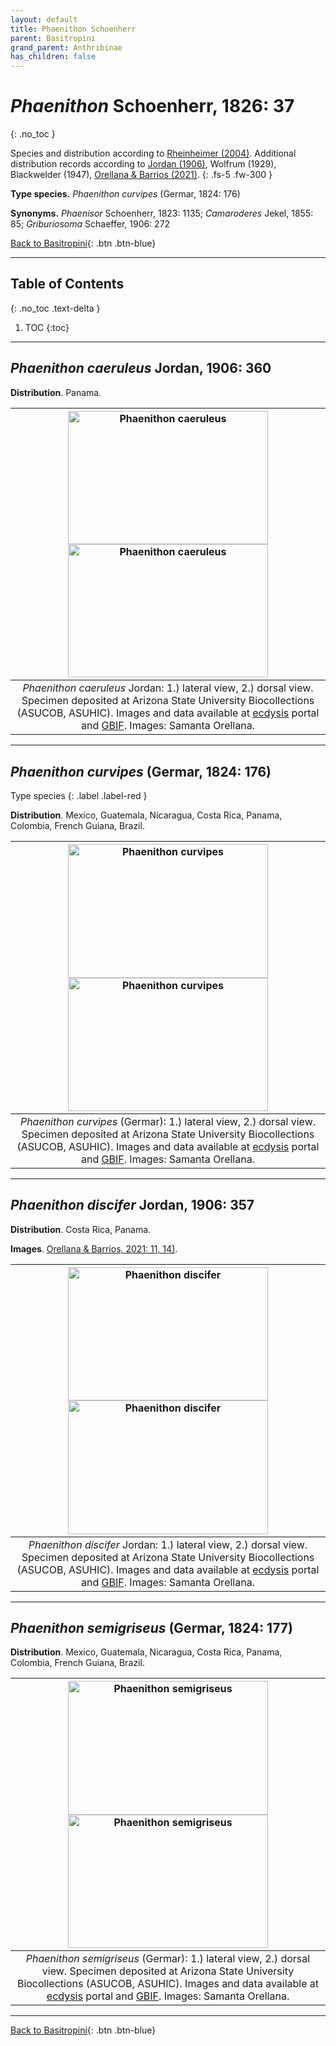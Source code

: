 ```yaml
---
layout: default
title: Phaenithon Schoenherr
parent: Basitropini
grand_parent: Anthribinae
has_children: false
---
```



# _Phaenithon_ Schoenherr, 1826: 37
{: .no_toc }

Species and distribution according to [Rheinheimer (2004)](https://www.zobodat.at/pdf/Mitt-Ent-Ver-Stuttgart_39_2004_0001-0244.pdf). Additional distribution records according to [Jordan (1906)](https://www.biodiversitylibrary.org/item/14611#page/363/mode/1up), Wolfrum (1929), Blackwelder (1947), [Orellana & Barrios (2021)](https://www.researchgate.net/publication/348416935_Catalogue_of_the_Anthribidae_Coleoptera_Curculionoidea_of_Panama_including_new_country_records_and_a_key_to_genera).
{: .fs-5 .fw-300 }

**Type species.** _Phaenithon curvipes_ (Germar, 1824: 176)

**Synonyms.** _Phaenisor_ Schoenherr, 1823: 1135; _Camaroderes_ Jekel, 1855: 85; _Griburiosoma_ Schaeffer, 1906: 272

[Back to Basitropini](https://anthribidae.github.io/anthribidae/anthribinae/basitropini/basitropini/){: .btn .btn-blue}

---

## Table of Contents
{: .no_toc .text-delta }

1. TOC
{:toc}

---

## _Phaenithon caeruleus_ Jordan, 1906: 360

**Distribution**. Panama.

|[<img src="https://serv.biokic.asu.edu/imglib/ecdysis/ASU_ASUCOB/ASUCOB0014/ASUCOB0014298_lateral_edited_1637455763.jpg" alt="Phaenithon caeruleus"  width="320" height="213.4">](https://serv.biokic.asu.edu/ecdysis/collections/individual/index.php?occid=611370) [<img src="https://serv.biokic.asu.edu/imglib/ecdysis/ASU_ASUCOB/ASUCOB0014/ASUCOB0014298_dorsal_edited_1637456929.jpg" alt="Phaenithon caeruleus" width="320" height="213.4">](https://serv.biokic.asu.edu/ecdysis/collections/individual/index.php?occid=611370)|
|:--:| 
|_Phaenithon caeruleus_ Jordan: 1.) lateral view, 2.) dorsal view. Specimen deposited at Arizona State University Biocollections (ASUCOB, ASUHIC). Images and data available at [ecdysis](https://serv.biokic.asu.edu/ecdysis/index.php) portal and [GBIF](gbif.org). Images: Samanta Orellana.|

---

## _Phaenithon curvipes_ (Germar, 1824: 176)
Type species
{: .label .label-red }

**Distribution**. Mexico, Guatemala, Nicaragua, Costa Rica, Panama, Colombia, French Guiana, Brazil.

|[<img src="https://serv.biokic.asu.edu/imglib/ecdysis/ASU_ASUCOB/ASUCOB0014/ASUCOB0014482_lateral_edited_1627430202.jpg" alt="Phaenithon curvipes"  width="320" height="213.4">](https://serv.biokic.asu.edu/ecdysis/collections/individual/index.php?occid=616665) [<img src="https://serv.biokic.asu.edu/imglib/ecdysis/ASU_ASUCOB/ASUCOB0014/ASUCOB0014482_dorsal_edited_1627430805.jpg" alt="Phaenithon curvipes" width="320" height="213.4">](https://serv.biokic.asu.edu/ecdysis/collections/individual/index.php?occid=616665)|
|:--:| 
|_Phaenithon curvipes_ (Germar): 1.) lateral view, 2.) dorsal view. Specimen deposited at Arizona State University Biocollections (ASUCOB, ASUHIC). Images and data available at [ecdysis](https://serv.biokic.asu.edu/ecdysis/index.php) portal and [GBIF](gbif.org). Images: Samanta Orellana.|

---

## _Phaenithon discifer_ Jordan, 1906: 357

**Distribution**. Costa Rica, Panama.

**Images**. [Orellana & Barrios, 2021: 11, 14)](https://www.researchgate.net/publication/348416935_Catalogue_of_the_Anthribidae_Coleoptera_Curculionoidea_of_Panama_including_new_country_records_and_a_key_to_genera).

|[<img src="https://serv.biokic.asu.edu/imglib/ecdysis/ASU_ASUHIC/ASUCOB0015/ASUCOB0015358_lateral_edited_1610158109.jpg" alt="Phaenithon discifer"  width="320" height="213.4">](https://serv.biokic.asu.edu/ecdysis/collections/individual/index.php?occid=650125) [<img src="https://serv.biokic.asu.edu/imglib/ecdysis/ASU_ASUHIC/ASUCOB0015/ASUCOB0015358_dorsal_edited_1610158132.jpg" alt="Phaenithon discifer" width="320" height="213.4">](https://serv.biokic.asu.edu/ecdysis/collections/individual/index.php?occid=650125)|
|:--:| 
|_Phaenithon discifer_ Jordan: 1.) lateral view, 2.) dorsal view. Specimen deposited at Arizona State University Biocollections (ASUCOB, ASUHIC). Images and data available at [ecdysis](https://serv.biokic.asu.edu/ecdysis/index.php) portal and [GBIF](gbif.org). Images: Samanta Orellana.|

---

## _Phaenithon semigriseus_ (Germar, 1824: 177)

**Distribution**. Mexico, Guatemala, Nicaragua, Costa Rica, Panama, Colombia, French Guiana, Brazil.

|[<img src="https://serv.biokic.asu.edu/imglib/ecdysis/ASU_ASUHIC/ASUHIC0126/ASUHIC0126118_lateral_edited_1589048575.jpg" alt="Phaenithon semigriseus"  width="320" height="213.4">](https://serv.biokic.asu.edu/ecdysis/collections/individual/index.php?occid=610004) [<img src="https://serv.biokic.asu.edu/imglib/ecdysis/ASU_ASUHIC/ASUHIC0126/ASUHIC0126118_dorsal_edited_1589048615.jpg" alt="Phaenithon semigriseus" width="320" height="213.4">](https://serv.biokic.asu.edu/ecdysis/collections/individual/index.php?occid=610004)|
|:--:| 
|_Phaenithon semigriseus_ (Germar): 1.) lateral view, 2.) dorsal view. Specimen deposited at Arizona State University Biocollections (ASUCOB, ASUHIC). Images and data available at [ecdysis](https://serv.biokic.asu.edu/ecdysis/index.php) portal and [GBIF](gbif.org). Images: Samanta Orellana.|

---

[Back to Basitropini](https://anthribidae.github.io/anthribidae/anthribinae/basitropini/basitropini/){: .btn .btn-blue}
